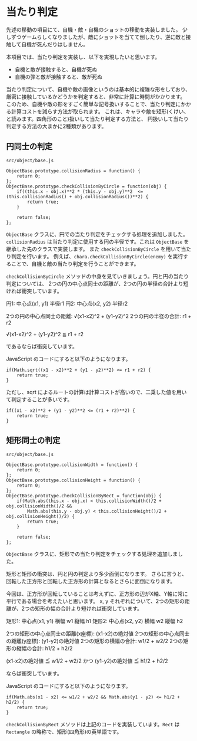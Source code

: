 # 当たり判定

先述の移動の項目にて、自機・敵・自機のショットの移動を実装しました。
少しずつゲームらしくなりましたが、敵にショットを当てて倒したり、逆に敵と接触して自機が死んだりはしません。

本項目では、当たり判定を実装し、以下を実現したいと思います。

 - 自機と敵が接触すると、自機が死ぬ
 - 自機の弾と敵が接触すると、敵が死ぬ

当たり判定について、自機や敵の画像というのは基本的に複雑な形をしており、
厳密に接触しているかどうかを判定すると、非常に計算に時間がかかります。
このため、自機や敵の形をすごく簡単な記号扱いすることで、当たり判定にかかる計算コストを減らす方法が取られます。
これは、キャラや敵を矩形(くけい、と読みます。四角形のこと)扱いして当たり判定する方法と、
円扱いして当たり判定する方法の大まかに2種類があります。

## 円同士の判定

`src/object/base.js`
```
ObjectBase.prototype.collisionRadius = function() {
	return 0;
};
ObjectBase.prototype.checkCollisionByCircle = function(obj) {
	if((this.x - obj.x)**2 * (this.y - obj.y)**2  <= (this.collisionRadius() + obj.collisionRadius())**2) {
		return true;
	}

	return false;
};
```

`ObjectBase` クラスに、円での当たり判定をチェックする処理を追加しました。
`collisionRadius` は当たり判定に使用する円の半径です。これは `ObjectBase` を継承した先のクラスで実装します。
また `checkCollisionByCircle` を用いて当たり判定を行います。
例えば、`chara.checkCollisionByCircle(enemy)` を実行することで、自機と敵の当たり判定を行うことができます。

`checkCollisionByCircle` メソッドの中身を見ていきましょう。円と円の当たり判定については、
2つの円の中心点同士の距離が、2つの円の半径の合計より短ければ衝突しています。


円1: 中心点(x1, y1) 半径r1
円2: 中心点(x2, y2) 半径r2

2つの円の中心点同士の距離: √(x1-x2)^2 + (y1-y2)^2
2つの円の半径の合計: r1 + r2

√(x1-x2)^2 + (y1-y2)^2 ≦ r1 + r2

であるならば衝突しています。

JavaScript のコードにすると以下のようになります。

```
if(Math.sqrt((x1 - x2)**2 + (y1 - y2)**2) <= r1 + r2) {
	return true;
}
```

ただし、sqrt によるルートの計算は計算コストが高いので、二乗した値を用いて判定することが多いです。
```
if((x1 - x2)**2 + (y1 - y2)**2 <= (r1 + r2)**2) {
	return true;
}
```

## 矩形同士の判定

`src/object/base.js`
```
ObjectBase.prototype.collisionWidth = function() {
	return 0;
};
ObjectBase.prototype.collisionHeight = function() {
	return 0;
};
ObjectBase.prototype.checkCollisionByRect = function(obj) {
	if(Math.abs(this.x - obj.x) < this.collisionWidth()/2 + obj.collisionWidth()/2 &&
		Math.abs(this.y - obj.y) < this.collisionHeight()/2 + obj.collisionHeight()/2) {
		return true;
	}

	return false;
};
```

`ObjectBase` クラスに、矩形での当たり判定をチェックする処理を追加しました。

矩形と矩形の衝突は、円と円の判定より多少面倒になります。
さらに言うと、回転した正方形と回転した正方形の計算となるとさらに面倒になります。

今回は、正方形が回転していることは考えずに、正方形の辺がX軸、Y軸に常に平行である場合を考えたいと思います。
x, y それぞれについて、2つの矩形の距離が、2つの矩形の幅の合計より短ければ衝突しています。

矩形1: 中心点(x1, y1) 横幅 w1 縦幅 h1
矩形2: 中心点(x2, y2) 横幅 w2 縦幅 h2

2つの矩形の中心点同士の距離(x座標): (x1-x2)の絶対値
2つの矩形の中心点同士の距離(y座標): (y1-y2)の絶対値
2つの矩形の横幅の合計: w1/2 + w2/2
2つの矩形の縦幅の合計: h1/2 + h2/2

(x1-x2)の絶対値 ≦ w1/2 + w2/2
かつ
(y1-y2)の絶対値 ≦ h1/2 + h2/2

ならば衝突しています。

JavaScript のコードにすると以下のようになります。
```
if(Math.abs(x1 - x2) <= w1/2 + w2/2 && Math.abs(y1 - y2) <= h1/2 + h2/2) {
	return true;
}
```

`checkCollisionByRect` メソッドは上記のコードを実装しています。`Rect` は `Rectangle` の略称で、矩形(四角形)の英単語です。
